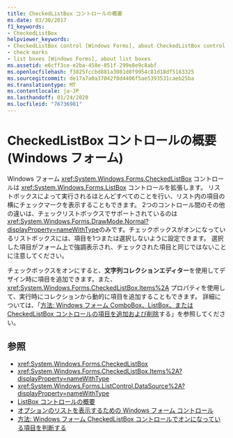 ```yaml
---
title: CheckedListBox コントロールの概要
ms.date: 03/30/2017
f1_keywords:
- CheckedListBox
helpviewer_keywords:
- CheckedListBox control [Windows Forms], about CheckedListBox control
- check marks
- list boxes [Windows Forms], about list boxes
ms.assetid: e6cff3ce-e2ba-458e-851f-299e8e9c8abf
ms.openlocfilehash: f3825fccbd881a3081d0f9954c81d18df5183325
ms.sourcegitcommit: de17a7a0a37042f0d4406f5ae5393531caeb25ba
ms.translationtype: MT
ms.contentlocale: ja-JP
ms.lasthandoff: 01/24/2020
ms.locfileid: "76736981"
---
```

# <a name="checkedlistbox-control-overview-windows-forms"></a>CheckedListBox コントロールの概要 (Windows フォーム)
Windows フォーム <xref:System.Windows.Forms.CheckedListBox> コントロールは <xref:System.Windows.Forms.ListBox> コントロールを拡張します。 リストボックスによって実行されるほとんどすべてのことを行い、リスト内の項目の横にチェックマークを表示することもできます。 2つのコントロール間のその他の違いは、チェックリストボックスでサポートされているのは <xref:System.Windows.Forms.DrawMode.Normal?displayProperty=nameWithType>のみです。チェックボックスがオンになっているリストボックスには、項目を1つまたは選択しないように設定できます。 選択した項目がフォーム上で強調表示され、チェックされた項目と同じではないことに注意してください。  
  
 チェックボックスをオンにすると、**文字列コレクションエディター**を使用してデザイン時に項目を追加できます。また、<xref:System.Windows.Forms.CheckedListBox.Items%2A> プロパティを使用して、実行時にコレクションから動的に項目を追加することもできます。 詳細については、「[方法: Windows フォーム ComboBox、ListBox、または CheckedListBox コントロールの項目を追加および削除](add-and-remove-items-from-a-wf-combobox.md)する」を参照してください。  
  
## <a name="see-also"></a>参照

- <xref:System.Windows.Forms.CheckedListBox>
- <xref:System.Windows.Forms.CheckedListBox.Items%2A?displayProperty=nameWithType>
- <xref:System.Windows.Forms.ListControl.DataSource%2A?displayProperty=nameWithType>
- [ListBox コントロールの概要](listbox-control-overview-windows-forms.md)
- [オプションのリストを表示するための Windows フォーム コントロール](windows-forms-controls-used-to-list-options.md)
- [方法: Windows フォーム CheckedListBox コントロールでオンになっている項目を判断する](how-to-determine-checked-items-in-the-windows-forms-checkedlistbox-control.md)
